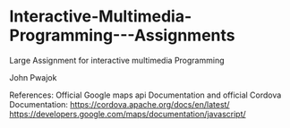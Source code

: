# Interactive-Multimedia-Programming---Assignments
Large Assignment for interactive multimedia Programming

John Pwajok

References: Official Google maps api Documentation and official Cordova Documentation:
https://cordova.apache.org/docs/en/latest/
https://developers.google.com/maps/documentation/javascript/


